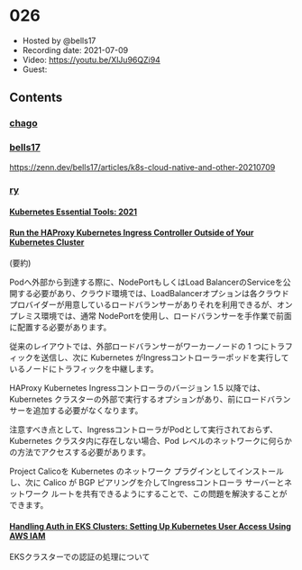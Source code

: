 # 026

- Hosted by @bells17
- Recording date: 2021-07-09
- Video: https://youtu.be/XlJu96QZi94
- Guest:

## Contents

### [chago](https://twitter.com/it__chago)

### [bells17](https://twitter.com/bells17_)

https://zenn.dev/bells17/articles/k8s-cloud-native-and-other-20210709

### [ry](https://twitter.com/URyo_0213)

#### [Kubernetes Essential Tools: 2021](https://itnext.io/kubernetes-essential-tools-2021-def12e84c572)

#### [Run the HAProxy Kubernetes Ingress Controller Outside of Your Kubernetes Cluster](https://www.haproxy.com/blog/run-the-haproxy-kubernetes-ingress-controller-outside-of-your-kubernetes-cluster/?utm_medium=email&_hsmi=136268628&_hsenc=p2ANqtz-9HT5IOiCl6ZsXHnx30juwpMPq17EJ5U-uQkif-7d-ATXBi6mGdqlZl_doy-JexA5L3xfhHPaMb8EgmXbbwSM33FV3b0g&utm_content=136268628&utm_source=hs_email)

(要約)

Podへ外部から到達する際に、NodePortもしくはLoad BalancerのServiceを公開する必要があり、クラウド環境では、LoadBalancerオプションは各クラウドプロバイダーが用意しているロードバランサーがありそれを利用できるが、オンプレミス環境では、通常 NodePortを使用し、ロードバランサーを手作業で前面に配置する必要があります。

従来のレイアウトでは、外部ロードバランサーがワーカーノードの 1 つにトラフィックを送信し、次に Kubernetes がIngressコントローラーポッドを実行しているノードにトラフィックを中継します。

HAProxy Kubernetes Ingressコントローラのバージョン 1.5 以降では、Kubernetes クラスターの外部で実行するオプションがあり、前にロードバランサーを追加する必要がなくなります。

注意すべき点として、IngressコントローラがPodとして実行されておらず、Kubernetes クラスタ内に存在しない場合、Pod レベルのネットワークに何らかの方法でアクセスする必要があります。

Project Calicoを Kubernetes のネットワーク プラグインとしてインストールし、次に Calico が BGP ピアリングを介してIngressコントローラ サーバーとネットワーク ルートを共有できるようにすることで、この問題を解決することができます。

#### [Handling Auth in EKS Clusters: Setting Up Kubernetes User Access Using AWS IAM](https://nextlinklabs.com/insights/handling-authentication-in-EKS-clusters-kubernetes-AWS-IAM?utm_medium=email&_hsmi=136268628&_hsenc=p2ANqtz-98auBpz71i9RKXibaaCZuPssqSLvFu5XsnRJaLz_V1BgpjUtGDXhweg5wb28sgAm_Y04kVkbwc6W0jXNHSeqvhAmACEg&utm_content=136268628&utm_source=hs_email)

EKSクラスターでの認証の処理について
